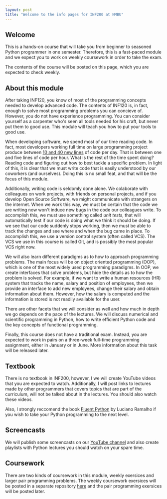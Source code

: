 ```yaml
---
layout: post
title: "Welcome to the info pages for INF200 at NMBU"
---
```


## Welcome
This is a hands-on course that will take you from beginner to seasoned Python
programmer in one semester. Therefore, this is a fast-paced module and we
expect you to work on weekly coursework in order to take the exam.

The contents of the course will be posted on this page, which you are expected
to check weekly. 

## About this module
After taking INF120, you know of most of the programming concepts needed to
develop advanced code. The contents of INF120 is, in fact, enough to solve
most programming problems you can concieve of. However, you do not have
experience programming. You can consider yourself as a carpenter who's seen
all tools needed for his craft, but never put them to good use. This module
will teach you how to put your tools to good use.

When developing software, we spend most of our time reading code. In fact,
most developers working full time on large programming project produce
between [10 and 40 new lines](https://successfulsoftware.net/2017/02/10/how-much-code-can-a-coder-code/)
of code per day. That is between one and five lines of code per hour. What
is the rest of the time spent doing? Reading code and figuring out how to
best tackle a specific problem. In light of this, it is clear that we must
write code that is easily understood by our coworkers (and ourselves). Doing
this is no small feat, and that will be the focus of this module.

Additionally, writing code is seldomly done alone. We colaborate with colleagues
on work projects, with friends on personal projects, and if you develop Open
Source Software, we might communicate with strangers on the internet. When we
work this way, we must be certain that the code we are writing now won't induce
new bugs in the code our colleagues write. To accomplish this, we must use 
something called *unit tests*, that will automatically test if our code is doing
what we think it should be doing. If we see that our code suddenly stops
working, then we must be able to track the changes and see where and when the
bug came in place. To accomplish this, we use a version control system (often
called VCS). The VCS we use in this course is called Git, and is possibly the
most popular VCS right now.

We will also learn different paradigms as to how to approach programming
problems. The main focus will be on object oriented programming (OOP), which
is one of the most widely used programming paradigms. In OOP, we create
interfaces that solve problems, but hide the details as to how the problem is
solved. For example, if we want to write a human resources (HR) system that
tracks the name, salary and position of employees, then we provide an interface
to add new employees, change their salary and obtain information about them. 
However, how the salary is computed and the information is stored is not
readily available for the user.

There are other facets that we will consider as well and how much in depth
we go depends on the pace of the lectures. We will discuss numerical and
scientific programming in Python, how to write efficient Python code and
the key concepts of functional programming.

Finally, this course does not have a traditional exam. Instead, you are expected
to work in pairs on a three-week full-time programming assignment, either in
January or in June. More information about this task will be released later.

## Textbook
There is no textbook in INF200, however, I we will create YouTube videos
that you are expected to watch. Additionally, I will post links to lectures
made by other programmers that covers topics that are part of the curriculum,
will not be talked about in the lectures. You should also watch these videos.

Also, I strongly reccomend the book
[Fluent Python](https://www.oreilly.com/library/view/fluent-python/9781491946237/)
by Luciano Ramalho if you wish to take your Python programming to the next
level.

## Screencasts
We will publish some screencasts on our [YouTube channel](https://www.youtube.com/channel/UC8XWLPrXyqHWKHzBMMRnWlw)
and also create playlists with Python lectures you should watch on your spare
time.

## Coursework
There are two kinds of coursework in this module, weekly exersices and
larger pair programming problems. The weekly coursework exersices will be
posted in a separate repository
[here](https://github.com/yngvem/INF200-2019-Exersices) and the pair
programming exersices will be posted later.
